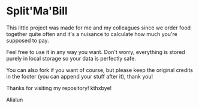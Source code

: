 # Split'Ma'Bill
This little project was made for me and my colleagues since we order food together quite often and it's a nuisance to calculate how much you're supposed to pay.

Feel free to use it in any way you want. Don't worry, everything is stored purely in local storage so your data is perfectly safe.

You can also fork if you want of course, but please keep the original credits in the footer (you can append your stuff after it), thank you!

Thanks for visiting my repository! kthxbye!

Alialun
